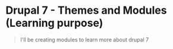 # Drupal 7 - Themes and Modules (Learning purpose)


> I'll be creating modules to learn more about drupal 7
